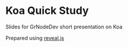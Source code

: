 Koa Quick Study
===============
Slides for GrNodeDev short presentation on Koa

Prepared using [reveal.js](https://github.com/hakimel/reveal.js)
